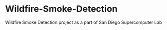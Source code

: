 # Wildfire-Smoke-Detection
Wildfire Smoke Detection project as a part of San Diego Supercomputer Lab

